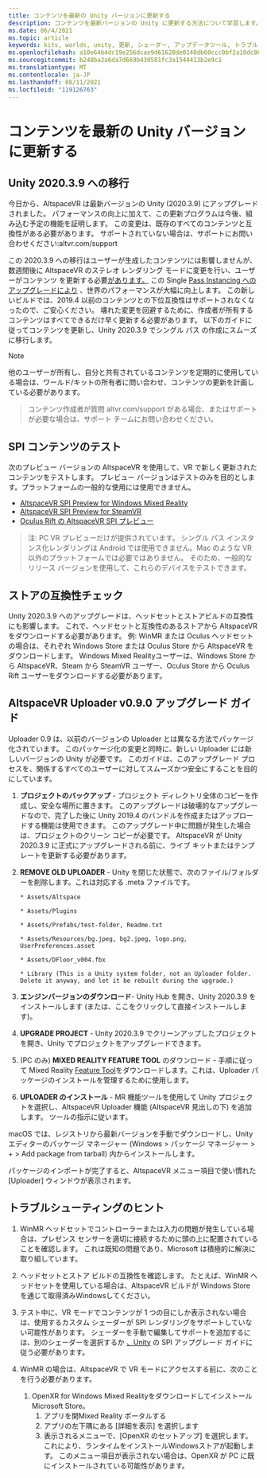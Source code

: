 ```yaml
---
title: コンテンツを最新の Unity バージョンに更新する
description: コンテンツを最新バージョンの Unity に更新する方法について学習します。
ms.date: 06/4/2021
ms.topic: article
keywords: kits, worlds, unity, 更新, シェーダー, アップデータツール, トラブルシューティング
ms.openlocfilehash: a10e64b4dc19e256dcae9d61620de0140db60ccc0bf2a10dc864313f139bbd10
ms.sourcegitcommit: b248ba2a6da7d669b430581fc3a1544413b2e9c1
ms.translationtype: MT
ms.contentlocale: ja-JP
ms.lasthandoff: 08/11/2021
ms.locfileid: "119126763"
---
```

# <a name="updating-content-to-the-latest-unity-version"></a>コンテンツを最新の Unity バージョンに更新する

## <a name="moving-to-unity-202039"></a>Unity 2020.3.9 への移行

今日から、AltspaceVR は最新バージョンの Unity (2020.3.9) にアップグレードされました。 パフォーマンスの向上に加えて、この更新プログラムは今後、組み込む予定の機能を証明します。 この変更は、既存のすべてのコンテンツと互換性がある必要があります。 サポートされていない場合は、サポートにお問い合わせください:altvr.com/support

この 2020.3.9 への移行はユーザーが生成したコンテンツには影響しませんが、数週間後に AltspaceVR のステレオ レンダリング モードに変更を行い、ユーザーがコンテンツ を更新する必要[があります。]( https://docs.unity3d.com/Manual/SinglePassStereoRendering.html) この Single [Pass Instancing へのアップグレードにより](https://docs.unity3d.com/Manual/SinglePassInstancing.html) 、世界のパフォーマンスが大幅に向上します。 この新しいビルドでは、2019.4 以前のコンテンツとの下位互換性はサポートされなくなったので、ご安心ください。 壊れた変更を回避するために、作成者が所有するコンテンツはすべてできるだけ早く更新する必要があります。 以下のガイドに従ってコンテンツを更新し、Unity 2020.3.9 でシングル パス の作成にスムーズに移行します。

> [!NOTE]
> 他のユーザーが所有し、自分と共有されているコンテンツを定期的に使用している場合は、ワールド/キットの所有者に問い合わせ、コンテンツの更新を計画している必要があります。

> コンテンツ作成者が質問 altvr.com/support がある場合、またはサポートが必要な場合は、サポート チームにお問い合わせください。

## <a name="testing-your-spi-content"></a>SPI コンテンツのテスト

次のプレビュー バージョンの AltspaceVR を使用して、VR で新しく更新されたコンテンツをテストします。 プレビュー バージョンはテストのみを目的とします。プラットフォームの一般的な使用には使用できません。

* [AltspaceVR SPI Preview for Windows Mixed Reality](https://aka.ms/AvrSpiMr)
* [AltspaceVR SPI Preview for SteamVR](https://aka.ms/AvrSpiSteam)
* [Oculus Rift の AltspaceVR SPI プレビュー](https://aka.ms/AvrSpiRift)

> 注: PC VR プレビューだけが提供されています。 シングル パス インスタンス化レンダリングは Android では使用できません。Mac のような VR 以外のプラットフォームでは必要ではありません。 そのため、一般的なリリース バージョンを使用して、これらのデバイスをテストできます。


## <a name="storecompatibilitycheck"></a>ストアの互換性チェック

Unity 2020.3.9 へのアップグレードは、ヘッドセットとストアビルドの互換性にも影響します。 これで、ヘッドセットと互換性のあるストアから AltspaceVR をダウンロードする必要があります。 例: WinMR または Oculus ヘッドセットの場合は、それぞれ Windows Store または Oculus Store から AltspaceVR をダウンロードします。 Windows Mixed Realityユーザーは、Windows Store から AltspaceVR、Steam から SteamVR ユーザー、Oculus Store から Oculus Rift ユーザーをダウンロードする必要があります。

## <a name="altspacevr-uploader-v090-upgrade-guide"></a>AltspaceVR Uploader v0.9.0 アップグレード ガイド 

Uploader 0.9 は、以前のバージョンの Uploader とは異なる方法でパッケージ化されています。 このパッケージ化の変更と同時に、新しい Uploader には新しいバージョンの Unity が必要です。 このガイドは、このアップグレード プロセスを、関係するすべてのユーザーに対してスムーズかつ安全にすることを目的にしています。

1. **プロジェクトのバックアップ** - プロジェクト ディレクトリ全体のコピーを作成し、安全な場所に置きます。 このアップグレードは破壊的なアップグレードなので、完了した後に Unity 2019.4 のバンドルを作成またはアップロードする機能は使用できます。 このアップグレード中に問題が発生した場合は、プロジェクトのクリーン コピーが必要です。 AltspaceVR が Unity 2020.3.9 に正式にアップグレードされる前に、ライブ キットまたはテンプレートを更新する必要があります。

2. **REMOVE OLD UPLOADER** - Unity を閉じた状態で、次のファイル/フォルダーを削除します。これは対応する .meta ファイルです。

    ```console
    * Assets/Altspace

    * Assets/Plugins

    * Assets/Prefabs/test-folder, Readme.txt

    * Assets/Resources/bg.jpeg, bg2.jpeg, logo.png, UserPreferences.asset

    * Assets/DFloor_v004.fbx

    * Library (This is a Unity system folder, not an Uploader folder. Delete it anyway, and let it be rebuilt during the upgrade.)
    ```

3. **エンジンバージョンのダウンロード**- Unity Hub を開き、Unity 2020.3.9 をインストールします (または、ここをクリックして直接インストールします)。 [](https://unity3d.com/ru/unity/whats-new/2020.3.9)

4. **UPGRADE PROJECT** - Unity 2020.3.9 でクリーンアップしたプロジェクトを開き、Unity でプロジェクトをアップグレードできます。

5. (PC のみ) **MIXED REALITY FEATURE TOOL** のダウンロード - 手順に従って Mixed Reality [Feature Tool](/windows/mixed-reality/develop/unity/welcome-to-mr-feature-tool)をダウンロードします。これは、Uploader パッケージのインストールを管理するために使用します。

6. **UPLOADER のインストール** - MR 機能ツールを使用して Unity プロジェクトを選択し、AltspaceVR Uploader 機能 (AltspaceVR 見出しの下) を追加します。 ツールの指示に従います。

macOS では、レジストリから最新バージョンを手動[](https://dev.azure.com/aipmr/MixedReality-Unity-Packages/_packaging?_a=package&feed=Unity-packages&package=com.microsoft.altspacevr_uploader&protocolType=Npm&version=0.9.0&view=versions)でダウンロードし、Unity エディターのパッケージ マネージャー (Windows > パッケージ マネージャー > + > Add package from tarball) 内からインストールします。

パッケージのインポートが完了すると、AltspaceVR メニュー項目で使い慣れた [Uploader] ウィンドウが表示されます。

## <a name="troubleshooting-tips"></a>トラブルシューティングのヒント

1. WinMR ヘッドセットでコントローラーまたは入力の問題が発生している場合は、プレゼンス センサーを適切に接続するために頭の上に配置されていることを確認します。 これは既知の問題であり、Microsoft は積極的に解決に取り組しています。

2. ヘッドセットとストア ビルドの互換性を確認します。 たとえば、WinMR ヘッドセットを使用している場合は、AltspaceVR ビルドが Windows Store を通じて取得済みWindowsしてください。

3. テスト中に、VR モードでコンテンツが 1 つの目にしか表示されない場合は、使用するカスタム シェーダーが SPI レンダリングをサポートしていない可能性があります。 シェーダーを手動で編集してサポートを追加するには、別のシェーダーを選択するか [、Unity](https://docs.unity3d.com/Manual/SinglePassInstancing.html) の SPI アップグレード ガイドに従う必要があります。

4. WinMR の場合は、AltspaceVR で VR モードにアクセスする前に、次のことを行う必要があります。 
    1. OpenXR for Windows Mixed RealityをダウンロードしてインストールMicrosoft Store。
        1. アプリを開Mixed Reality ポータルする
        2. アプリの左下隅にある [詳細を表示] を選択します
        3. 表示されるメニューで、[OpenXR のセットアップ] を選択します。 これにより、ランタイムをインストールWindowsストアが起動します。 このメニュー項目が表示されない場合は、OpenXR が PC に既にインストールされている可能性があります。